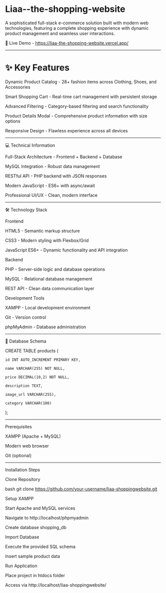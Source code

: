 # Liaa--the-shopping-website
A sophisticated full-stack e-commerce solution built with modern web technologies, featuring a complete shopping experience with dynamic product management and seamless user interactions.

🚀 Live Demo - https://liaa-the-shopping-website.vercel.app/
 _____________________________________________________________________________________________________________________________________________________________________________________________________________________________
# ✨ Key Features
 

Dynamic Product Catalog - 28+ fashion items across Clothing, Shoes, and Accessories

Smart Shopping Cart - Real-time cart management with persistent storage

Advanced Filtering - Category-based filtering and search functionality

Product Details Modal - Comprehensive product information with size options

Responsive Design - Flawless experience across all devices
______________________________________________________________________________________________________________________________________________________________________________________________________________________________
💻 Technical Information


Full-Stack Architecture - Frontend + Backend + Database

MySQL Integration - Robust data management

RESTful API - PHP backend with JSON responses

Modern JavaScript - ES6+ with async/await

Professional UI/UX - Clean, modern interface
______________________________________________________________________________________________________________________________________________________________________________________________________________________________
🛠️ Technology Stack


Frontend

HTML5 - Semantic markup structure

CSS3 - Modern styling with Flexbox/Grid

JavaScript ES6+ - Dynamic functionality and API integration



Backend

PHP - Server-side logic and database operations

MySQL - Relational database management

REST API - Clean data communication layer



Development Tools

XAMPP - Local development environment

Git - Version control

phpMyAdmin - Database administration
______________________________________________________________________________________________________________________________________________________________________________________________________________________________

📁 Database Schema


CREATE TABLE products (

    id INT AUTO_INCREMENT PRIMARY KEY,
    
    name VARCHAR(255) NOT NULL,
    
    price DECIMAL(10,2) NOT NULL,
    
    description TEXT,
    
    image_url VARCHAR(255),
    
    category VARCHAR(100)
    
);
______________________________________________________________________________________________________________________________________________________________________________________________________________________________
Prerequisites

XAMPP (Apache + MySQL)

Modern web browser

Git (optional)
_____________________________________________________________________________________________________________________________________________________________________________________________________________________________
Installation Steps


Clone Repository

bash
git clone https://github.com/your-username/liaa-shoppingwebsite.git



Setup XAMPP

Start Apache and MySQL services

Navigate to http://localhost/phpmyadmin

Create database shopping_db

Import Database

Execute the provided SQL schema

Insert sample product data

Run Application

Place project in htdocs folder

Access via http://localhost/liaa-shoppingwebsite/
